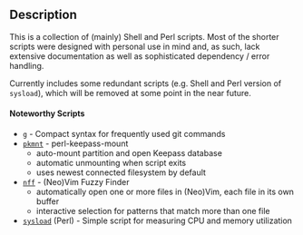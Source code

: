## Description
This is a collection of (mainly) Shell and Perl scripts. Most of the shorter
scripts were designed with personal use in mind and, as such, lack extensive
documentation as well as sophisticated dependency / error handling.  

Currently includes some redundant scripts (e.g. Shell and Perl version of
`sysload`), which will be removed at some point in the near future.

#### Noteworthy Scripts
* [`g`](https://gitlab.com/fell_/Scripts/-/blob/master/source/perl/g)
\- Compact syntax for frequently used git commands
* [`pkmnt`](https://gitlab.com/fell_/Scripts/-/blob/master/source/perl/pkmnt)
\- perl-keepass-mount
  * auto-mount partition and open Keepass database
  * automatic unmounting when script exits
  * uses newest connected filesystem by default
* [`nff`](https://gitlab.com/fell_/Scripts/-/tree/master/source/shell/nff)
\- (Neo)Vim Fuzzy Finder
  * automatically open one or more files in (Neo)Vim, each file in its own
  buffer
  * interactive selection for patterns that match more than one file
* [`sysload`](https://gitlab.com/fell_/Scripts/-/blob/master/source/perl/system_monitors/sysload)
(Perl) - Simple script for measuring CPU and memory utilization

